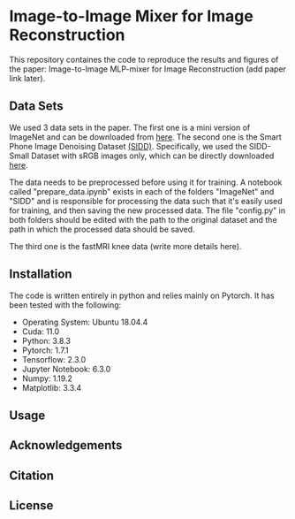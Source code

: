 # Image-to-Image Mixer for Image Reconstruction

This repository containes the code to reproduce the results and figures of the paper: Image-to-Image MLP-mixer for Image Reconstruction (add paper link later). 

## Data Sets 

We used 3 data sets in the paper. The first one is a mini version of ImageNet and can be downloaded from [here](https://www.kaggle.com/ifigotin/imagenetmini-1000). The second one is the Smart Phone Image Denoising Dataset [(SIDD)](https://www.eecs.yorku.ca/~kamel/sidd/dataset.php). Specifically, we used the SIDD-Small Dataset with sRGB images only, which can be directly downloaded [here](https://competitions.codalab.org/my/datasets/download/a26784fe-cf33-48c2-b61f-94b299dbc0f2). 

The data needs to be preprocessed before using it for training. A notebook called "prepare_data.ipynb" exists in each of the folders "ImageNet" and "SIDD" and is responsible for processing the data such that it's easily used for training, and then saving the new processed data. The file "config.py" in both folders should be edited with the path to the original dataset and the path in which the processed data should be saved.  

The third one is the fastMRI knee data (write more details here).

## Installation

The code is written entirely in python and relies mainly on Pytorch. It has been tested with the following:
* Operating System: Ubuntu 18.04.4
* Cuda: 11.0
* Python: 3.8.3
* Pytorch: 1.7.1
* Tensorflow: 2.3.0
* Jupyter Notebook: 6.3.0
* Numpy: 1.19.2
* Matplotlib: 3.3.4

## Usage

## Acknowledgements

## Citation

## License
